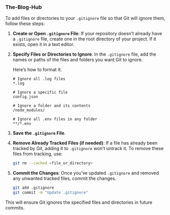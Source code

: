 ### The-Blog-Hub
To add files or directories to your `.gitignore` file so that Git will ignore them, follow these steps:

1. **Create or Open `.gitignore` File**: If your repository doesn’t already have a `.gitignore` file, create one in the root directory of your project. If it exists, open it in a text editor.

2. **Specify Files or Directories to Ignore**: In the `.gitignore` file, add the names or paths of the files and folders you want Git to ignore.

   Here’s how to format it:
   
   ```plaintext
   # Ignore all .log files
   *.log

   # Ignore a specific file
   config.json

   # Ignore a folder and its contents
   /node_modules/

   # Ignore all .env files in any folder
   **/*.env
   ```

3. **Save the `.gitignore` File**.

4. **Remove Already Tracked Files (if needed)**: If a file has already been tracked by Git, adding it to `.gitignore` won’t untrack it. To remove these files from tracking, use:

   ```bash
   git rm --cached <file_or_directory>
   ```

5. **Commit the Changes**: Once you’ve updated `.gitignore` and removed any unwanted tracked files, commit the changes.

   ```bash
   git add .gitignore
   git commit -m "Update .gitignore"
   ```

This will ensure Git ignores the specified files and directories in future commits.
